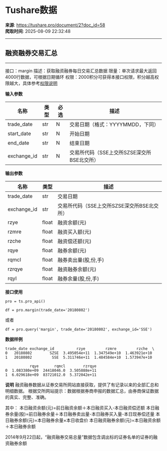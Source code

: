 # Tushare数据

**来源**: https://tushare.pro/document/2?doc_id=58  
**爬取时间**: 2025-08-09 22:32:48

---

## 融资融券交易汇总

---

接口：margin
描述：获取融资融券每日交易汇总数据
限量：单次请求最大返回4000行数据，可根据日期循环
权限：2000积分可获得本接口权限，积分越高权限越大，具体参考[权限说明](https://tushare.pro/document/1?doc_id=290)

**输入参数**

| 名称 | 类型 | 必选 | 描述 |
| --- | --- | --- | --- |
| trade\_date | str | N | 交易日期（格式：YYYYMMDD，下同） |
| start\_date | str | N | 开始日期 |
| end\_date | str | N | 结束日期 |
| exchange\_id | str | N | 交易所代码（SSE上交所SZSE深交所BSE北交所） |

**输出参数**

| 名称 | 类型 | 描述 |
| --- | --- | --- |
| trade\_date | str | 交易日期 |
| exchange\_id | str | 交易所代码（SSE上交所SZSE深交所BSE北交所） |
| rzye | float | 融资余额(元) |
| rzmre | float | 融资买入额(元) |
| rzche | float | 融资偿还额(元) |
| rqye | float | 融券余额(元) |
| rqmcl | float | 融券卖出量(股,份,手) |
| rzrqye | float | 融资融券余额(元) |
| rqyl | float | 融券余量(股,份,手) |

**接口使用**

```
pro = ts.pro_api()

df = pro.margin(trade_date='20180802')
```

或者

```
df = pro.query('margin', trade_date='20180802', exchange_id='SSE')
```

**数据样例**

```
trade_date exchange_id          rzye         rzmre         rzche  \
0   20180802        SZSE  3.495054e+11  1.347549e+10  1.463921e+10
1   20180802         SSE  5.311746e+11  1.484584e+10  1.573947e+10

           rqye       rqmcl        rzrqye
0  1.083380e+09  24418046.0  3.505888e+11
1  6.029618e+09  83721012.0  5.372042e+11
```

**说明**
融资融券数据从证券交易所网站直接获取，提供了有记录以来的全部汇总和明细数据。
根据交所网站提示：数据根据券商申报的数据汇总，由券商保证数据的真实、完整、准确。

其中：
本日融资余额(元)=前日融资余额＋本日融资买入-本日融资偿还额
本日融券余量(股)=前日融券余量＋本日融券卖出量-本日融券买入量-本日现券偿还量
本日融券余额(元)=本日融券余量×本日收盘价
本日融资融券余额(元)=本日融资余额＋本日融券余额

2014年9月22日起，“融资融券交易总量”数据包含调出标的证券名单的证券的融资融券余额
